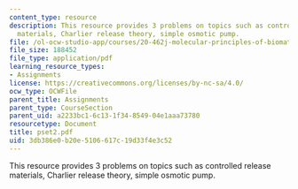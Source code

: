 ```yaml
---
content_type: resource
description: This resource provides 3 problems on topics such as controlled release
  materials, Charlier release theory, simple osmotic pump.
file: /ol-ocw-studio-app/courses/20-462j-molecular-principles-of-biomaterials-spring-2006/3db386e0b20e5106617c19d33f4e3c52_pset2.pdf
file_size: 188452
file_type: application/pdf
learning_resource_types:
- Assignments
license: https://creativecommons.org/licenses/by-nc-sa/4.0/
ocw_type: OCWFile
parent_title: Assignments
parent_type: CourseSection
parent_uid: a2233bc1-6c13-1f34-8549-04e1aaa73780
resourcetype: Document
title: pset2.pdf
uid: 3db386e0-b20e-5106-617c-19d33f4e3c52
---
```

This resource provides 3 problems on topics such as controlled release materials, Charlier release theory, simple osmotic pump.